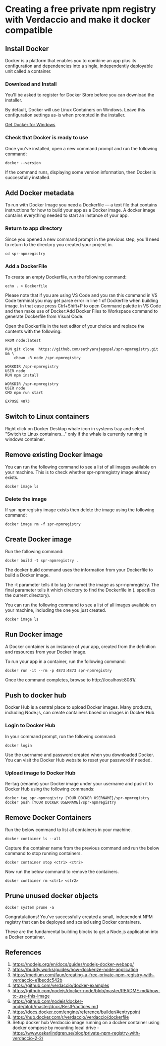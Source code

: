# Creating a free private npm registry with Verdaccio and make it docker compatible

## Install Docker

Docker is a platform that enables you to combine an app plus its configuration and dependencies into a single, independently deployable unit called a container.

### Download and Install

You'll be asked to register for Docker Store before you can download the installer.

By default, Docker will use Linux Containers on Windows. Leave this configuration settings as-is when prompted in the installer.

[Get Docker for Windows](https://hub.docker.com/editions/community/docker-ce-desktop-windows)

### Check that Docker is ready to use

Once you've installed, open a new command prompt and run the following command:

    docker --version

If the command runs, displaying some version information, then Docker is successfully installed.

## Add Docker metadata

To run with Docker Image you need a Dockerfile — a text file that contains instructions for how to build your app as a Docker image. A docker image contains everything needed to start an instance of your app.

### Return to app directory

Since you opened a new command prompt in the previous step, you'll need to return to the directory you created your project in.

    cd spr-npmregistry

### Add a DockerFile

To create an empty Dockerfile, run the following command:

    echo . > Dockerfile

Please note that if you are using VS Code and you ran this command in VS Code terminal you may get parse error in line 1 of Dockerfile when building image. In that case press Ctrl+Shift+P to open Command palette in VS Code and then make use of Docker:Add Docker Files to Workspace command to generate Dockerfile from Visual Code.

Open the Dockerfile in the text editor of your choice and replace the contents with the following:

    FROM node:latest

    RUN git clone  https://github.com/sathyarajagopal/spr-npmregistry.git && \
        chown -R node /spr-npmregistry

    WORKDIR /spr-npmregistry
    USER node 
    RUN npm install

    WORKDIR /spr-npmregistry
    USER node
    CMD npm run start

    EXPOSE 4873

## Switch to Linux containers

Right click on Docker Desktop whale icon in systems tray and select "Switch to Linux containers..." only if the whale is currently running in windows container.

## Remove existing Docker image

You can run the following command to see a list of all images available on your machine. This is to check whether spr-npmregistry image already exists.

    docker image ls

### Delete the image

If spr-npmregistry image exists then delete the image using the following command:

    docker image rm -f spr-npmregistry

## Create Docker image

Run the following command:

    docker build -t spr-npmregistry .

The docker build command uses the information from your Dockerfile to build a Docker image.

The -t parameter tells it to tag (or name) the image as spr-npmregistry.
The final parameter tells it which directory to find the Dockerfile in (. specifies the current directory).

You can run the following command to see a list of all images available on your machine, including the one you just created.

    docker image ls

## Run Docker image

A Docker container is an instance of your app, created from the definition and resources from your Docker image.

To run your app in a container, run the following command:

    docker run -it --rm -p 4873:4873 spr-npmregistry

Once the command completes, browse to http://localhost:8081/.

## Push to docker hub

Docker Hub is a central place to upload Docker images. Many products, including Node.js, can create containers based on images in Docker Hub.

### Login to Docker Hub

In your command prompt, run the following command:

    docker login

Use the username and password created when you downloaded Docker. You can visit the Docker Hub website to reset your password if needed.

### Upload image to Docker Hub

Re-tag (rename) your Docker image under your username and push it to Docker Hub using the following commands:

    docker tag spr-npmregistry [YOUR DOCKER USERNAME]/spr-npmregistry
    docker push [YOUR DOCKER USERNAME]/spr-npmregistry

## Remove Docker Containers

Run the below command to list all containers in your machine.

    docker container ls --all

Capture the container name from the previous command and run the below command to stop running containers.

    docker container stop <ctr1> <ctr2>

Now run the below command to remove the containers.

    docker container rm <ctr1> <ctr2>

## Prune unused docker objects

    docker system prune -a

Congratulations! You've successfully created a small, independent NPM registry that can be deployed and scaled using Docker containers.

These are the fundamental building blocks to get a Node.js application into a Docker container.

## References

1. https://nodejs.org/en/docs/guides/nodejs-docker-webapp/
2. https://buddy.works/guides/how-dockerize-node-application
3. https://medium.com/faun/creating-a-free-private-npm-registry-with-verdaccio-e1becdc542b
4. https://github.com/verdaccio/docker-examples
5. https://github.com/nodejs/docker-node/blob/master/README.md#how-to-use-this-image
6. https://github.com/nodejs/docker-node/blob/master/docs/BestPractices.md
7. https://docs.docker.com/engine/reference/builder/#entrypoint
8. https://hub.docker.com/r/verdaccio/verdaccio/dockerfile
9. Setup docker hub Verdaccio image running on a docker container using docker compose by mounting local drive - https://www.oskarlindgren.se/blog/private-npm-registry-with-verdaccio-2-2/